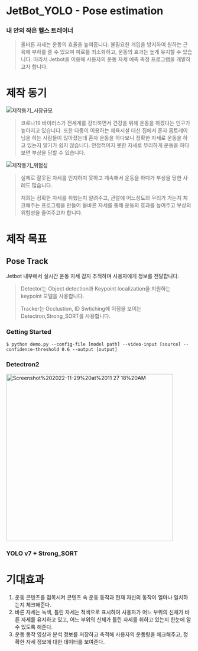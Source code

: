 # JetBot_YOLO - Pose estimation

### 내 안의 작은 헬스 트레이너
>올바른 자세는 운동의 효율을 높여줍니다. 불필요한 개입을 방지하여 원하는 근육에 부하를 줄 수 있으며 피로를 최소화하고, 운동의 효과는 높게 유지할 수 있습니다. 따라서 Jetbot을 이용해 사용자의 운동 자세 예측 측정 프로그램을 개발하고자 합니다.

# 제작 동기
![제작동기_시장규모](https://user-images.githubusercontent.com/119550728/205535793-63cb4740-2b34-40bd-88d6-0a092011ec22.png)
>코로나19 바이러스가 전세계를 강타하면서 건강을 위해 운동을 하겠다는 인구가 높아지고 있습니다. 또한 다중이 이용하는 체육시설 대신 집에서 혼자 홈트레이닝을 하는 사람들이 많아졌는데 혼자 운동을 하다보니 정확한 자세로 운동을 하고 있는지 알기가 쉽지 않습니다. 안정적이지 못한 자세로 무리하게 운동을 하다보면 부상을 당할 수 있습니다.

![제작동기_위험성](https://user-images.githubusercontent.com/119550728/205544700-d34a524e-7927-48d8-a0b0-c341757a137b.png)
>실제로 잘못된 자세를 인지하지 못하고 계속해서 운동을 하다가 부상을 당한 사례도 많습니다.
>
>저희는 정확한 자세를 취했는지 알려주고, 관절에 어느정도의 무리가 가는지 체크해주는 프로그램을 만들어 올바른 자세를 통해 운동의 효과를 높여주고 부상의 위험성을 줄여주고자 합니다.


# 제작 목표
## Pose Track

Jetbot 내부에서 실시간 운동 자세 감지 추적하며 사용자에게 정보를 전달합니다.

>Detector는 Object detection과 Keypoint localization을 지원하는 keypoint 모델을 사용합니다.
>  
>  
>Tracker는 Occlustion, ID Swtiching에 이점을 보이는 Detectron,Strong_SORT를 사용합니다.


### Getting Started
```
$ python demo.py --config-file [model path] --video-input [source] --confidence-threshold 0.6 --output [output]
```

### Detectron2
<img width="451" alt="Screenshot%202022-11-29%20at%2011 27 18%20AM" src="https://user-images.githubusercontent.com/71868697/204456043-32986f4f-8340-4701-a800-d872a71bea59.png">

### YOLO v7 + Strong_SORT

# 기대효과
1. 운동 콘텐츠를 접목시켜 콘텐츠 속 운동 동작과 현재 자신의 동작이 얼마나 일치하는지 체크해준다.
2. 바른 자세는 녹색, 틀린 자세는 적색으로 표시하여 사용자가 어느 부위의 신체가 바른 자세를 유지하고 있고, 어느 부위의 신체가 틀린 자세를 취하고 있는지 한눈에 알 수 있도록 해준다.
3. 운동 동작 영상과 분석 정보를 저장하고 축적해 사용자의 운동량을 체크해주고, 정확한 자세 정보에 대한 데이터를 보여준다.
